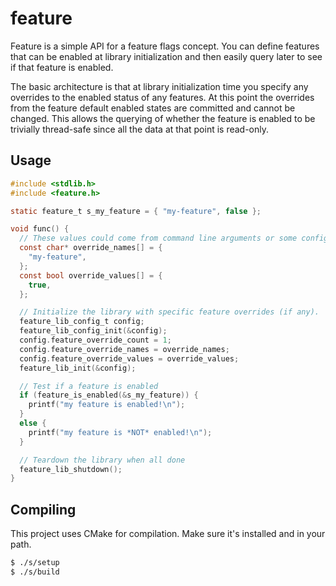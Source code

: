 # feature

Feature is a simple API for a feature flags concept. You can define features that can be enabled at library initialization and then easily query later to see if that feature is enabled.

The basic architecture is that at library initialization time you specify any overrides to the enabled status of any features. At this point the overrides from the feature default enabled states are committed and cannot be changed. This allows the querying of whether the feature is enabled to be trivially thread-safe since all the data at that point is read-only.

## Usage

```c
#include <stdlib.h>
#include <feature.h>

static feature_t s_my_feature = { "my-feature", false };

void func() {
  // These values could come from command line arguments or some config file.
  const char* override_names[] = {
    "my-feature",
  };
  const bool override_values[] = {
    true,
  };

  // Initialize the library with specific feature overrides (if any).
  feature_lib_config_t config;
  feature_lib_config_init(&config);
  config.feature_override_count = 1;
  config.feature_override_names = override_names;
  config.feature_override_values = override_values;
  feature_lib_init(&config);

  // Test if a feature is enabled
  if (feature_is_enabled(&s_my_feature)) {
    printf("my feature is enabled!\n");
  }
  else {
    printf("my feature is *NOT* enabled!\n");
  }

  // Teardown the library when all done
  feature_lib_shutdown();
}
```

## Compiling

This project uses CMake for compilation. Make sure it's installed and in your path.

```bash
$ ./s/setup
$ ./s/build
```
